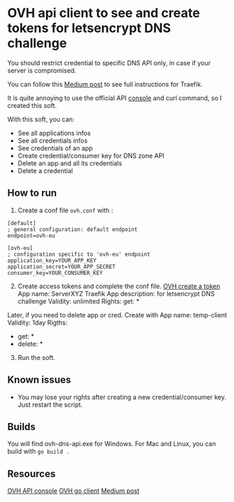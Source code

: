 
# OVH api client to see and create tokens for letsencrypt DNS challenge
You should restrict credential to specific DNS API only, in case if your server is compromised.

You can follow this [Medium post](https://medium.com/nephely/configure-traefik-for-the-dns-01-challenge-with-ovh-as-dns-provider-c737670c0434) to see full instructions for Traefik.

It is quite annoying to use the official API [console](https://eu.api.ovh.com/console/) and curl command, so I created this soft.

With this soft, you can:
- See all applications infos
- See all credentials infos
- See credentials of an app
- Create credential/consumer key for DNS zone API
- Delete an app and all its credentials
- Delete a credential

## How to run
1) Create a conf file `ovh.conf` with :
```
[default]
; general configuration: default endpoint
endpoint=ovh-eu

[ovh-eu]
; configuration specific to 'ovh-eu' endpoint
application_key=YOUR_APP_KEY
application_secret=YOUR_APP_SECRET
consumer_key=YOUR_CONSUMER_KEY
```

2) Create access tokens and complete the conf file.
[OVH create a token](https://www.ovh.com/auth/api/createToken)
App name: ServerXYZ Traefik
App description: for letsencrypt DNS challenge
Validity: unlimited
Rights: get: *

Later, if you need to delete app or cred. Create with
App name: temp-client
Validity: 1day
Rigths:
- get: *
- delete: *

3) Run the soft.

## Known issues
- You may lose your rights after creating a new credential/consumer key. Just restart the script.

## Builds
You will find ovh-dns-api.exe for Windows.
For Mac and Linux, you can build with `go build .`

## Resources
[OVH API console](https://eu.api.ovh.com/console/)
[OVH go client](https://github.com/ovh/go-ovh)
[Medium post](https://medium.com/nephely/configure-traefik-for-the-dns-01-challenge-with-ovh-as-dns-provider-c737670c0434)